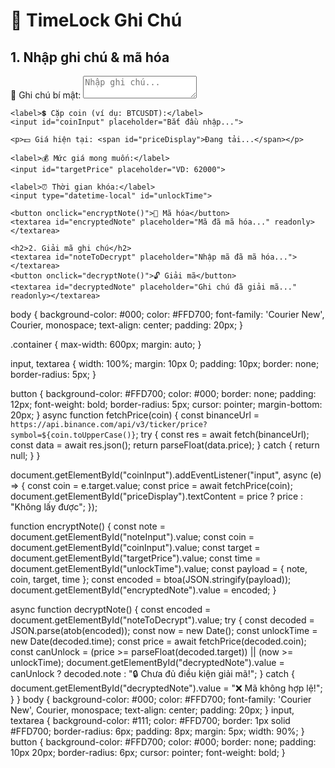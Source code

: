 <!DOCTYPE html>
<html lang="vi">
<head>
  <meta charset="UTF-8">
  <meta name="viewport" content="width=device-width, initial-scale=1.0">
  <title>🔐 TimeLock Ghi Chú</title>
  <link rel="stylesheet" href="style.css">
</head>
<body>
  <div class="container">
    <h1>🔐 TimeLock Ghi Chú</h1>
    <h2>1. Nhập ghi chú & mã hóa</h2>
    <label>📝 Ghi chú bí mật:</label>
    <textarea id="noteInput" placeholder="Nhập ghi chú..."></textarea>

    <label>💲 Cặp coin (ví dụ: BTCUSDT):</label>
    <input id="coinInput" placeholder="Bắt đầu nhập...">

    <p>💵 Giá hiện tại: <span id="priceDisplay">Đang tải...</span></p>

    <label>💰 Mức giá mong muốn:</label>
    <input id="targetPrice" placeholder="VD: 62000">

    <label>⏰ Thời gian khóa:</label>
    <input type="datetime-local" id="unlockTime">

    <button onclick="encryptNote()">🔐 Mã hóa</button>
    <textarea id="encryptedNote" placeholder="Mã đã mã hóa..." readonly></textarea>

    <h2>2. Giải mã ghi chú</h2>
    <textarea id="noteToDecrypt" placeholder="Nhập mã đã mã hóa..."></textarea>
    <button onclick="decryptNote()">🔓 Giải mã</button>
    <textarea id="decryptedNote" placeholder="Ghi chú đã giải mã..." readonly></textarea>
  </div>
  <script src="script.js"></script>
</body>
</html>
body {
  background-color: #000;
  color: #FFD700;
  font-family: 'Courier New', Courier, monospace;
  text-align: center;
  padding: 20px;
}

.container {
  max-width: 600px;
  margin: auto;
}

input, textarea {
  width: 100%;
  margin: 10px 0;
  padding: 10px;
  border: none;
  border-radius: 5px;
}

button {
  background-color: #FFD700;
  color: #000;
  border: none;
  padding: 12px;
  font-weight: bold;
  border-radius: 5px;
  cursor: pointer;
  margin-bottom: 20px;
}
async function fetchPrice(coin) {
  const binanceUrl = `https://api.binance.com/api/v3/ticker/price?symbol=${coin.toUpperCase()}`;
  try {
    const res = await fetch(binanceUrl);
    const data = await res.json();
    return parseFloat(data.price);
  } catch {
    return null;
  }
}

document.getElementById("coinInput").addEventListener("input", async (e) => {
  const coin = e.target.value;
  const price = await fetchPrice(coin);
  document.getElementById("priceDisplay").textContent = price ? price : "Không lấy được";
});

function encryptNote() {
  const note = document.getElementById("noteInput").value;
  const coin = document.getElementById("coinInput").value;
  const target = document.getElementById("targetPrice").value;
  const time = document.getElementById("unlockTime").value;
  const payload = { note, coin, target, time };
  const encoded = btoa(JSON.stringify(payload));
  document.getElementById("encryptedNote").value = encoded;
}

async function decryptNote() {
  const encoded = document.getElementById("noteToDecrypt").value;
  try {
    const decoded = JSON.parse(atob(encoded));
    const now = new Date();
    const unlockTime = new Date(decoded.time);
    const price = await fetchPrice(decoded.coin);
    const canUnlock = (price >= parseFloat(decoded.target)) || (now >= unlockTime);
    document.getElementById("decryptedNote").value = canUnlock ? decoded.note : "🔒 Chưa đủ điều kiện giải mã!";
  } catch {
    document.getElementById("decryptedNote").value = "❌ Mã không hợp lệ!";
  }
}
body {
  background-color: #000;
  color: #FFD700;
  font-family: 'Courier New', Courier, monospace;
  text-align: center;
  padding: 20px;
}
input, textarea {
  background-color: #111;
  color: #FFD700;
  border: 1px solid #FFD700;
  border-radius: 6px;
  padding: 8px;
  margin: 5px;
  width: 90%;
}
button {
  background-color: #FFD700;
  color: #000;
  border: none;
  padding: 10px 20px;
  border-radius: 6px;
  cursor: pointer;
  font-weight: bold;
}
